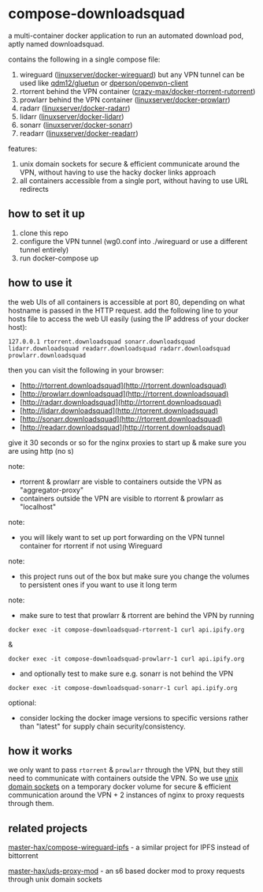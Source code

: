 # compose-downloadsquad

a multi-container docker application to run an automated download pod, aptly named downloadsquad.

contains the following in a single compose file:
1. wireguard ([linuxserver/docker-wireguard](https://github.com/linuxserver/docker-wireguard)) but any VPN tunnel can be used like [qdm12/gluetun](https://github.com/qdm12/gluetun) or [dperson/openvpn-client](https://github.com/dperson/openvpn-client)
1. rtorrent behind the VPN container ([crazy-max/docker-rtorrent-rutorrent](https://github.com/crazy-max/docker-rtorrent-rutorrent))
1. prowlarr behind the VPN container ([linuxserver/docker-prowlarr](https://github.com/linuxserver/docker-prowlarr))
1. radarr ([linuxserver/docker-radarr](https://github.com/linuxserver/docker-radarr))
1. lidarr ([linuxserver/docker-lidarr](github.com/linuxserver/docker-prowlarr))
1. sonarr ([linuxserver/docker-sonarr](https://github.com/linuxserver/docker-sonarr))
1. readarr ([linuxserver/docker-readarr](https://github.com/linuxserver/docker-readarr))

features:
1. unix domain sockets for secure & efficient communicate around the VPN, without having to use the hacky docker links approach
1. all containers accessible from a single port, without having to use URL redirects

## how to set it up
1. clone this repo
1. configure the VPN tunnel (wg0.conf into ./wireguard or use a different tunnel entirely)
1. run docker-compose up

## how to use it
the web UIs of all containers is accessible at port 80, depending on what hostname is passed in the HTTP request.
add the following line to your hosts file to access the web UI easily (using the IP address of your docker host):
```
127.0.0.1 rtorrent.downloadsquad sonarr.downloadsquad lidarr.downloadsquad readarr.downloadsquad radarr.downloadsquad prowlarr.downloadsquad 
```
then you can visit the following in your browser:
* [http://rtorrent.downloadsquad](http://rtorrent.downloadsquad)
* [http://prowlarr.downloadsquad](http://rtorrent.downloadsquad)
* [http://radarr.downloadsquad](http://rtorrent.downloadsquad)
* [http://lidarr.downloadsquad](http://rtorrent.downloadsquad)
* [http://sonarr.downloadsquad](http://rtorrent.downloadsquad)
* [http://readarr.downloadsquad](http://rtorrent.downloadsquad)

give it 30 seconds or so for the nginx proxies to start up & make sure you are using http (no s)

note:
* rtorrent & prowlarr are visble to containers outside the VPN as "aggregator-proxy"
* containers outside the VPN are visible to rtorrent & prowlarr as "localhost"

note:
* you will likely want to set up port forwarding on the VPN tunnel container for rtorrent if not using Wireguard

note:
* this project runs out of the box but make sure you change the volumes to persistent ones if you want to use it long term

note:
* make sure to test that prowlarr & rtorrent are behind the VPN by running
```
docker exec -it compose-downloadsquad-rtorrent-1 curl api.ipify.org
```
&
```
docker exec -it compose-downloadsquad-prowlarr-1 curl api.ipify.org
```
* and optionally test to make sure e.g. sonarr is not behind the VPN
```
docker exec -it compose-downloadsquad-sonarr-1 curl api.ipify.org
```

optional:
* consider locking the docker image versions to specific versions rather than "latest" for supply chain security/consistency.

## how it works
we only want to pass `rtorrent` & `prowlarr` through the VPN, but they still need to communicate with containers outside the VPN. So we use [unix domain sockets](https://en.wikipedia.org/wiki/Unix_domain_socket) on a temporary docker volume for secure & efficient communication around the VPN + 2 instances of nginx to proxy requests through them.

## related projects

[master-hax/compose-wireguard-ipfs](https://github.com/master-hax/compose-wireguard-ipfs) - a similar project for IPFS instead of bittorrent

[master-hax/uds-proxy-mod](https://github.com/master-hax/uds-proxy-mod) - an s6 based docker mod to proxy requests through unix domain sockets
